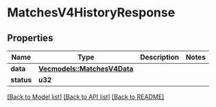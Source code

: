 # MatchesV4HistoryResponse

## Properties

Name | Type | Description | Notes
------------ | ------------- | ------------- | -------------
**data** | [**Vec<models::MatchesV4Data>**](MatchesV4Data.md) |  | 
**status** | **u32** |  | 

[[Back to Model list]](../README.md#documentation-for-models) [[Back to API list]](../README.md#documentation-for-api-endpoints) [[Back to README]](../README.md)


